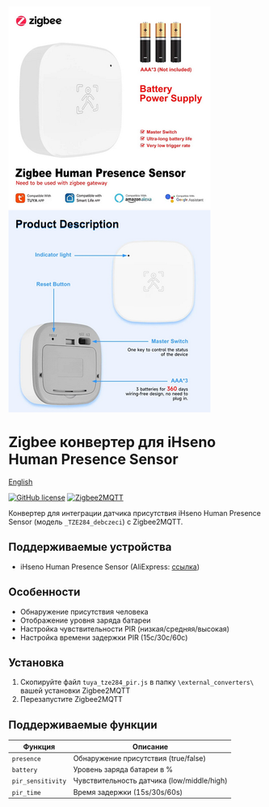 ﻿![Circuit Diagram](extras/ogjjs81y.png)                ![Device Photo](extras/wd5ta6pj33.png)
# Zigbee конвертер для iHseno Human Presence Sensor

[English](README.md)

[![GitHub license](https://img.shields.io/github/license/yourusername/ihseno-presence-sensor-converter)](LICENSE)
[![Zigbee2MQTT](https://img.shields.io/badge/Zigbee2MQTT-supported-blue)](https://www.zigbee2mqtt.io/)

Конвертер для интеграции датчика присутствия iHseno Human Presence Sensor (модель `_TZE284_debczeci`) с Zigbee2MQTT.

## Поддерживаемые устройства
- iHseno Human Presence Sensor (AliExpress: [ссылка](https://aliexpress.ru/item/1005009110929003.html))

## Особенности
- Обнаружение присутствия человека
- Отображение уровня заряда батареи
- Настройка чувствительности PIR (низкая/средняя/высокая)
- Настройка времени задержки PIR (15с/30с/60с)

## Установка
1. Скопируйте файл `tuya_tze284_pir.js` в папку `\external_converters\` вашей установки Zigbee2MQTT
2. Перезапустите Zigbee2MQTT

## Поддерживаемые функции
| Функция | Описание |
|---------|----------|
| `presence` | Обнаружение присутствия (true/false) |
| `battery` | Уровень заряда батареи в % |
| `pir_sensitivity` | Чувствительность датчика (low/middle/high) |
| `pir_time` | Время задержки (15s/30s/60s) |



